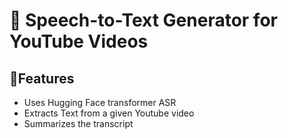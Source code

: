 # 🎤 Speech-to-Text Generator for YouTube Videos
## 📝Features
- Uses Hugging Face transformer ASR
- Extracts Text from a given Youtube video
- Summarizes the transcript
